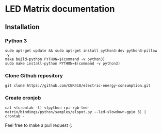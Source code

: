 # LED Matrix documentation

## Installation

### Python 3

```shell
sudo apt-get update && sudo apt-get install python3-dev python3-pillow -y
make build-python PYTHON=$(command -v python3)
sudo make install-python PYTHON=$(command -v python3)
```

### Clone Github repository
```shell
git clone https://github.com/CER418/electric-energy-consumption.git
```

### Create cronjob
```shell
cat <(crontab -l) <(python rpi-rgb-led-matrix/bindings/python/samples/elspot.py --led-slowdown-gpio 3) | crontab -
```


Feel free to make a pull request (:
